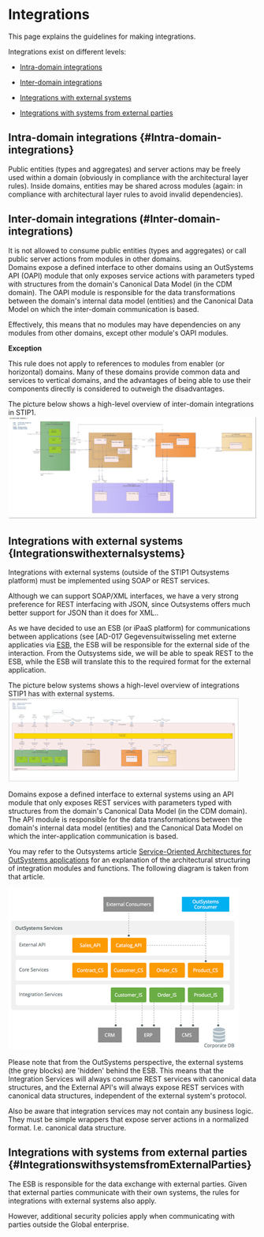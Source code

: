 # Integrations

This page explains the guidelines for making integrations.

Integrations exist on different levels:

* [Intra-domain integrations](#Intra-domain-integrations)

* [Inter-domain integrations](#Inter-domain-integrations)

* [Integrations with external systems](#Integrationswithexternalsystems)

* [Integrations with systems from external parties](#IntegrationswithsystemsfromExternalParties)

## Intra-domain integrations {#Intra-domain-integrations}

Public entities (types and aggregates) and server actions may be freely
used within a domain (obviously in compliance with the architectural
layer rules).
Inside domains, entities may be shared across modules (again: in
compliance with architectural layer rules to avoid invalid
dependencies).

## Inter-domain integrations (#Inter-domain-integrations)

It is not allowed to consume public entities (types and aggregates) or
call public server actions from modules in other domains.\
Domains expose a defined interface to other domains using an OutSystems API (OAPI) module that only exposes service actions with parameters typed with
structures from the domain's Canonical Data Model (in the CDM domain).
The OAPI module is responsible for the data transformations between the
domain's internal data model (entities) and the Canonical Data Model on
which the inter-domain communication is based.

Effectively, this means that no modules may have dependencies on any
modules from other domains, except other module\'s OAPI modules.

**Exception**

This rule does not apply to references to modules from enabler (or
horizontal) domains. Many of these domains provide common data and
services to vertical domains, and the advantages of being able to use
their components directly is considered to outweigh the disadvantages.

The picture below shows a high-level overview of inter-domain integrations in STIP1.
![Domain integrations](../img/DomainIntegrations.png)

## Integrations with external systems {Integrationswithexternalsystems}

Integrations with external systems (outside of the STIP1 Outsystems
platform) must be implemented using SOAP or REST services.

Although we can support SOAP/XML interfaces, we have a very strong
preference for REST interfacing with JSON, since Outsystems offers much
better support for JSON than it does for XML..

As we have decided to use an ESB (or iPaaS platform) for communications
between applications (see [AD-017 Gegevensuitwisseling met externe
applicaties via [ESB](todo), the ESB will be responsible for the external side of the interaction.
From the Outsystems side, we will be able to speak REST to the ESB,
while the ESB will translate this to the required format for the
external application.

The picture below systems shows a high-level overview of integrations STIP1 has with external systems.
![Integration with external systems](../img/IntegrationsWithExternalSystems.png)

Domains expose a defined interface to external systems using an API
module that only exposes REST services with parameters typed with
structures from the domain's Canonical Data Model (in the CDM domain).
The API module is responsible for the data transformations between the
domain's internal data model (entities) and the Canonical Data Model on
which the inter-application communication is based.

You may refer to the Outsystems article [Service-Oriented Architectures for OutSystems applications](https://success.outsystems.com/Documentation/Best_Practices/Architecture/Designing_the_Architecture_of_Your_OutSystems_Applications/Service-Oriented_Architectures_for_OutSystems_applications)
for an explanation of the architectural structuring of integration
modules and functions. The following diagram is taken from that article.

![Service-Oriented-Architectures-for-OutSystems-applications](../img/Service-Oriented-Architectures-for-OutSystems-applications.png)

Please note that from the OutSystems perspective, the external systems
(the grey blocks) are 'hidden' behind the ESB. This means that the
Integration Services will always consume REST services with canonical
data structures, and the External API's will always expose REST services
with canonical data structures, independent of the external system's
protocol.

Also be aware that integration services may not contain any business
logic. They must be simple wrappers that expose server actions in a
normalized format. I.e. canonical data structure.

## Integrations with systems from external parties {#IntegrationswithsystemsfromExternalParties}

The ESB is responsible for the data exchange with external parties.
Given that external parties communicate with their own systems, the
rules for integrations with external systems also apply.

However, additional security policies apply when communicating with
parties outside the Global enterprise.
